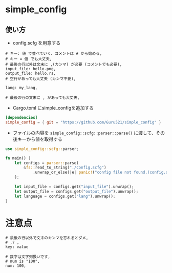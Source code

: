# simple_config
## 使い方
* config.scfg を用意する

```
# キー: 値 で並べていく、コメントは # から始める,
# キー = 値 でも大丈夫,
# 最後の行以外は文末に ,(カンマ) が必要 (コメントでも必要),
input_file: hello.png,
output_file: hello.rs,
# 空行があっても大丈夫 (カンマ不要),

lang: my_lang,

# 最後の行の文末に , があっても大丈夫,
```

* Cargo.toml にsimple_configを追加する

``` toml
[dependencies]
simple_config = { git = "https://github.com/Guru521/simple_config" }
```

* ファイルの内容を <code>simple_config::scfg::parser::parse()</code> に渡して、その後キーから値を取得する
``` rust
use simple_config::scfg::parser;

fn main() {
    let configs = parser::parse(
        &fs::read_to_string("./config.scfg")
            .unwrap_or_else(|e| panic!("config file not found.(config.scfg)\n{}", e)),
    );
    
    let input_file = configs.get("input_file").unwrap();
    let output_file = configs.get("output_file").unwrap();
    let language = configs.get("lang").unwrap();
}
```

# 注意点
```
# 最後の行以外で文末のカンマを忘れるとダメ,
# ,? ,
key: value

# 数字は文字列扱いです,
# num is "100",
num: 100,
```
